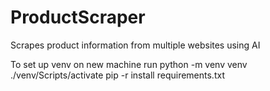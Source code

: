 # ProductScraper
Scrapes product information from multiple websites using AI

To set up venv on new machine
run 
python -m venv venv 
./venv/Scripts/activate
pip -r install requirements.txt